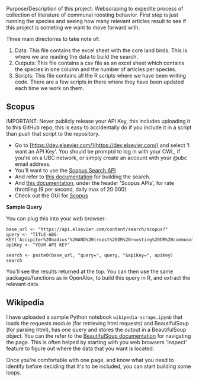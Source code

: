 Purpose/Description of this project: 
Webscraping to expedite process of collection of literature of communal roosting behavior. First step is just running the species and seeing how many relevant articles result 
to see if this project is someting we want to move forward with. 

Three main directories to take note of:  
1) Data: This file contains the excel sheet with the core land birds. This is where we are reading the data to build the search.
2) Outputs: This file contains a csv file as an excel sheet which contains the species in one column and the number of articles per species.
3) Scripts: This file contains all the R scripts where we have been writing code. There are a few scripts in there where they have been updated each time we work on them. 

## Scopus

IMPORTANT: Never publicly release your API Key, this includes uploading it to this GitHub repo; this is easy to accidentally do if you include it in a script than push that script to the repository.

* Go to [https://dev.elsevier.com/](https://dev.elsevier.com/) and select 'I want an API Key'. You should be promptd to log in with your CWL, if you're on a UBC network, or simply create an account with your @ubc email address.
* You'll want to use the [Scopus Search API](https://dev.elsevier.com/documentation/ScopusSearchAPI.wadl)
* And refer to [this documentation](https://dev.elsevier.com/sc_search_tips.html) for building the search.
* And [this documentation](https://dev.elsevier.com/api_key_settings.html), under the header 'Scopus APIs', for rate throttling (9 per second, daily max of 20 000)
* Check out the GUI for [Scopus](https://resources.library.ubc.ca/page.php?details=scopus&id=2753)

**Sample Query**

You can plug this into your web browser:

```{r}
base_url <- "https://api.elsevier.com/content/search/scopus?"
query <- "TITLE-ABS-KEY('Accipiter%20badius'%20AND%20(roost%20OR%20roosting%20OR%20communally%20OR%20communal))"
apiKey <- "YOUR API KEY"

search <- paste0(base_url, "query=", query, "&apiKey=", apiKey)
search
```

You'll see the results returned at the top. You can then use the same packages/functions as in OpenAlex, to build this query in R, and extract the relevant data.

## Wikipedia

I have uploaded a sample Python notebook `wikipedia-scrape.ipynb` that loads the requests module (for retrieving html requests) and BeautifulSoup (for parsing html), has one query and stores the output in a BeautifulSoup object. You can the refer to the [BeautifulSoup documentation](https://beautiful-soup-4.readthedocs.io/en/latest/) for navigating the page. This is often helped by starting with you web browsers 'inspect' feature to figure out where the data that you want is located.

Once you're comfortable with one page, and know what you need to identify before deciding that it's to be included, you can start building some loops.